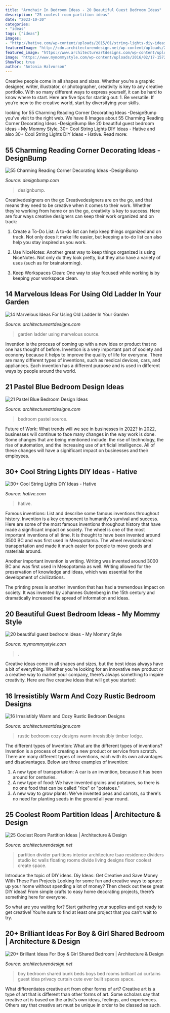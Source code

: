 ```yaml
---
title: "Armchair In Bedroom Ideas - 20 Beautiful Guest Bedroom Ideas"
description: "25 coolest room partition ideas"
date: "2023-10-30"
categories:
- "ideas"
tags: ["ideas"]
images:
- "http://hative.com/wp-content/uploads/2015/01/string-lights-diy-ideas/15-string-lights-diy-ideas.jpg"
featuredImage: "http://cdn.architecturendesign.net/wp-content/uploads/2015/05/AD-Shared-Bedroom-Boy-Girl-11.jpg"
featured_image: "https://www.architectureartdesigns.com/wp-content/uploads/2015/05/1618.jpg"
image: "https://www.mymommystyle.com/wp-content/uploads/2016/02/17-15722-post/guest-bedroom-8.jpg"
ShowToc: true
author: "Antonia Halvorson"
---
```



Creative people come in all shapes and sizes. Whether you’re a graphic designer, writer, illustrator, or photographer, creativity is key to any creative portfolio. With so many different ways to express yourself, it can be hard to know where to start. Here are five tips for starting out: 1. Be versatile: If you’re new to the creative world, start by diversifying your skills.

	

		
looking for 55 Charming Reading Corner Decorating Ideas -DesignBump you've visit to the right web. We have 8 Images about 55 Charming Reading Corner Decorating Ideas -DesignBump like 20 beautiful guest bedroom ideas - My Mommy Style, 30+ Cool String Lights DIY Ideas - Hative and also 30+ Cool String Lights DIY Ideas - Hative. Read more:
		
    
## 55 Charming Reading Corner Decorating Ideas -DesignBump

<img loading=lazy src="http://cdn.designbump.com/wp-content/uploads/2015/11/reading-corner-nook16.jpg" onerror="this.onerror=null;this.src='https://tse1.mm.bing.net/th?id=OIP.YM4eHyaZisHada0sFwrXkgHaLG&amp;pid=15.1';" alt="55 Charming Reading Corner Decorating Ideas -DesignBump">

_Source: designbump.com_

>designbump. 

	

Creativedesigners on the go
Creativedesigners are on the go, and that means they need to be creative when it comes to their work. Whether they're working from home or on the go, creativity is key to success. Here are four ways creative designers can keep their work organized and on track:
1. Create a To-Do List: A to-do list can help keep things organized and on track. Not only does it make life easier, but keeping a to-do list can also help you stay inspired as you work.

2. Use NiceNotes: Another great way to keep things organized is using NiceNotes. Not only do they look pretty, but they also have a variety of uses (such as for brainstorming).

3. Keep Workspaces Clean: One way to stay focused while working is by keeping your workspace clean.

    
## 14 Marvelous Ideas For Using Old Ladder In Your Garden

<img loading=lazy src="https://www.architectureartdesigns.com/wp-content/uploads/2017/03/8-28.jpg" onerror="this.onerror=null;this.src='https://tse4.mm.bing.net/th?id=OIP.csKw7Kb0kGrL4CFWNrFUWgHaJ3&amp;pid=15.1';" alt="14 Marvelous Ideas For Using Old Ladder In Your Garden">

_Source: architectureartdesigns.com_

>garden ladder using marvelous source. 

	

Invention is the process of coming up with a new idea or product that no one has thought of before. Invention is a very important part of society and economy because it helps to improve the quality of life for everyone. There are many different types of inventions, such as medical devices, cars, and appliances. Each invention has a different purpose and is used in different ways by people around the world.

    
## 21 Pastel Blue Bedroom Design Ideas

<img loading=lazy src="https://www.architectureartdesigns.com/wp-content/uploads/2015/05/1618.jpg" onerror="this.onerror=null;this.src='https://tse2.mm.bing.net/th?id=OIP.uGAdMGII2kQ-jM7EueSGQgHaJ3&amp;pid=15.1';" alt="21 Pastel Blue Bedroom Design Ideas">

_Source: architectureartdesigns.com_

>bedroom pastel source. 

	

Future of Work: What trends will we see in businesses in 2022?
In 2022, businesses will continue to face many changes in the way work is done. Some changes that are being mentioned include: the rise of technology, the rise of automation, and the increasing use of artificial intelligence. All of these changes will have a significant impact on businesses and their employees.

    
## 30+ Cool String Lights DIY Ideas - Hative

<img loading=lazy src="http://hative.com/wp-content/uploads/2015/01/string-lights-diy-ideas/15-string-lights-diy-ideas.jpg" onerror="this.onerror=null;this.src='https://tse3.mm.bing.net/th?id=OIP.8_MbPe9P1zdsin5ir-VOTQHaJ3&amp;pid=15.1';" alt="30+ Cool String Lights DIY Ideas - Hative">

_Source: hative.com_

>hative. 

	

Famous inventions: List and describe some famous inventions throughout history.
Invention is a key component to humanity’s survival and success. Here are some of the most famous inventions throughout history that have made a significant impact on society.
The wheel is one of the most important inventions of all time. It is thought to have been invented around 3500 BC and was first used in Mesopotamia. The wheel revolutionized transportation and made it much easier for people to move goods and materials around.

Another important invention is writing. Writing was invented around 3000 BC and was first used in Mesopotamia as well. Writing allowed for the preservation of knowledge and ideas, which was essential for the development of civilizations.

The printing press is another invention that has had a tremendous impact on society. It was invented by Johannes Gutenberg in the 15th century and dramatically increased the spread of information and ideas.

    
## 20 Beautiful Guest Bedroom Ideas - My Mommy Style

<img loading=lazy src="https://www.mymommystyle.com/wp-content/uploads/2016/02/17-15722-post/guest-bedroom-8.jpg" onerror="this.onerror=null;this.src='https://tse2.mm.bing.net/th?id=OIP.MZzvp5zyVKnROHOeZhH8bwHaLH&amp;pid=15.1';" alt="20 beautiful guest bedroom ideas - My Mommy Style">

_Source: mymommystyle.com_

>. 

	

Creative ideas come in all shapes and sizes, but the best ideas always have a bit of everything. Whether you’re looking for an innovative new product or a creative way to market your company, there’s always something to inspire creativity. Here are five creative ideas that will get you started: 

    
## 16 Irresistibly Warm And Cozy Rustic Bedroom Designs

<img loading=lazy src="https://www.architectureartdesigns.com/wp-content/uploads/2014/07/16-Irresistibly-Warm-and-Cozy-Rustic-Bedroom-Designs-14.jpg" onerror="this.onerror=null;this.src='https://tse1.mm.bing.net/th?id=OIP.DdfTVWCIOEW0TPbk3-jYpwHaJ4&amp;pid=15.1';" alt="16 Irresistibly Warm and Cozy Rustic Bedroom Designs">

_Source: architectureartdesigns.com_

>rustic bedroom cozy designs warm irresistibly timber lodge. 

	

The different types of Invention: What are the different types of inventions?
Invention is a process of creating a new product or service from scratch. There are many different types of inventions, each with its own advantages and disadvantages. Below are three examples of invention:
1) A new type of transportation: A car is an invention, because it has been around for centuries. 
2) A new type of food: We have invented grains and potatoes, so there is no one food that can be called "rice" or "potatoes." 
3) A new way to grow plants: We've invented peas and carrots, so there's no need for planting seeds in the ground all year round.

    
## 25 Coolest Room Partition Ideas | Architecture &amp; Design

<img loading=lazy src="http://cdn.architecturendesign.net/wp-content/uploads/2014/08/559.jpg" onerror="this.onerror=null;this.src='https://tse2.mm.bing.net/th?id=OIP.ezvH4qoRj1glBCBnrbwgYgHaLH&amp;pid=15.1';" alt="25 Coolest Room Partition Ideas | Architecture &amp; Design">

_Source: architecturendesign.net_

>partition divider partitions interior architecture tsao residence dividers studio kc walls floating rooms divide living designs floor coolest create space. 

	

Introduce the topic of DIY ideas.
Diy Ideas: Get Creative and Save Money With These Fun Projects
Looking for some fun and creative ways to spruce up your home without spending a lot of money? Then check out these great DIY ideas! From simple crafts to easy home decorating projects, there’s something here for everyone.

So what are you waiting for? Start gathering your supplies and get ready to get creative! You’re sure to find at least one project that you can’t wait to try.

    
## 20+ Brilliant Ideas For Boy &amp; Girl Shared Bedroom | Architecture &amp; Design

<img loading=lazy src="http://cdn.architecturendesign.net/wp-content/uploads/2015/05/AD-Shared-Bedroom-Boy-Girl-11.jpg" onerror="this.onerror=null;this.src='https://tse4.mm.bing.net/th?id=OIP.M9NgNSClFaWhnGIqWUev_AHaJ4&amp;pid=15.1';" alt="20+ Brilliant Ideas For Boy &amp; Girl Shared Bedroom | Architecture &amp; Design">

_Source: architecturendesign.net_

>boy bedroom shared bunk beds boys bed rooms brilliant ad curtains guest idea privacy curtain cute ever built spaces space. 

	

What differentiates creative art from other forms of art?
Creative art is a type of art that is different than other forms of art. Some scholars say that creative art is based on the artist’s own ideas, feelings, and experiences. Others say that creative art must be unique in order to be classed as such.

